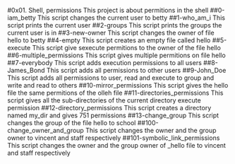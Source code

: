 #0x01. Shell, permissions
This project is about permitions in the shell
##0-iam_betty
This script changes the current user to betty
##1-who_am_i
This script prints the current user
##2-groups
This script prints the groups the current user is in
##3-new-owner
This script changes the owner of file hello to betty
##4-empty
This script creates an empty file called hello
##5-execute
This script give sexecute permitions to the owner of the file hello
##6-multiple_permissions
This script gives multiple permitions on file hello
##7-everybody
This script adds execution permissions to all users
##8-James_Bond
This script adds all permissions to other users
##9-John_Doe
This script adds all permissions to user, read and execute to group and write and read to others
##10-mirror_permissions
This script gives the hello file the same permitions of the olleh file
##11-directories_permissions
This script gives all the sub-directories of the current directory execute permission
##12-directory_permissions
This script creates a directory named  my_dir and gives 751 permissions
##13-change_group
This script changes the group of the file hello to school
##100-change_owner_and_group
This script changes the owner and the group owner to vincent and staff respectively
##101-symbolic_link_permissions
This script changes the owner and the group owner of _hello file  to vincent and staff respectively

